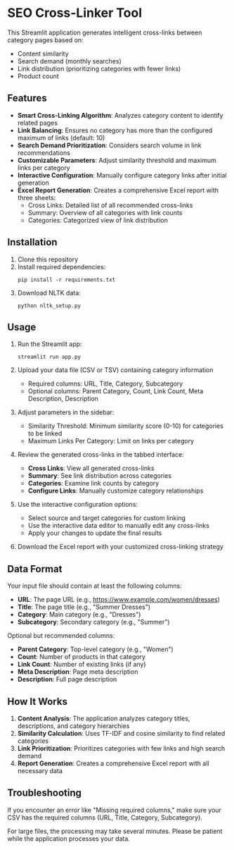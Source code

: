 # SEO Cross-Linker Tool

This Streamlit application generates intelligent cross-links between category pages based on:
- Content similarity
- Search demand (monthly searches)
- Link distribution (prioritizing categories with fewer links)
- Product count

## Features

- **Smart Cross-Linking Algorithm**: Analyzes category content to identify related pages
- **Link Balancing**: Ensures no category has more than the configured maximum of links (default: 10)
- **Search Demand Prioritization**: Considers search volume in link recommendations
- **Customizable Parameters**: Adjust similarity threshold and maximum links per category
- **Interactive Configuration**: Manually configure category links after initial generation
- **Excel Report Generation**: Creates a comprehensive Excel report with three sheets:
  - Cross Links: Detailed list of all recommended cross-links
  - Summary: Overview of all categories with link counts
  - Categories: Categorized view of link distribution

## Installation

1. Clone this repository
2. Install required dependencies:
   ```
   pip install -r requirements.txt
   ```
3. Download NLTK data:
   ```
   python nltk_setup.py
   ```

## Usage

1. Run the Streamlit app:
   ```
   streamlit run app.py
   ```

2. Upload your data file (CSV or TSV) containing category information
   - Required columns: URL, Title, Category, Subcategory
   - Optional columns: Parent Category, Count, Link Count, Meta Description, Description

3. Adjust parameters in the sidebar:
   - Similarity Threshold: Minimum similarity score (0-10) for categories to be linked
   - Maximum Links Per Category: Limit on links per category

4. Review the generated cross-links in the tabbed interface:
   - **Cross Links**: View all generated cross-links
   - **Summary**: See link distribution across categories
   - **Categories**: Examine link counts by category
   - **Configure Links**: Manually customize category relationships

5. Use the interactive configuration options:
   - Select source and target categories for custom linking
   - Use the interactive data editor to manually edit any cross-links
   - Apply your changes to update the final results

6. Download the Excel report with your customized cross-linking strategy

## Data Format

Your input file should contain at least the following columns:
- **URL**: The page URL (e.g., https://www.example.com/women/dresses)
- **Title**: The page title (e.g., "Summer Dresses")
- **Category**: Main category (e.g., "Dresses")
- **Subcategory**: Secondary category (e.g., "Summer")

Optional but recommended columns:
- **Parent Category**: Top-level category (e.g., "Women")
- **Count**: Number of products in that category
- **Link Count**: Number of existing links (if any)
- **Meta Description**: Page meta description
- **Description**: Full page description

## How It Works

1. **Content Analysis**: The application analyzes category titles, descriptions, and category hierarchies
2. **Similarity Calculation**: Uses TF-IDF and cosine similarity to find related categories
3. **Link Prioritization**: Prioritizes categories with few links and high search demand
4. **Report Generation**: Creates a comprehensive Excel report with all necessary data

## Troubleshooting

If you encounter an error like "Missing required columns," make sure your CSV has the required columns (URL, Title, Category, Subcategory).

For large files, the processing may take several minutes. Please be patient while the application processes your data.
